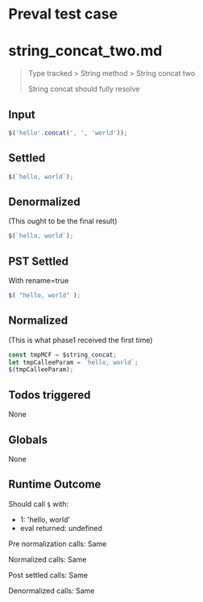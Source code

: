 # Preval test case

# string_concat_two.md

> Type tracked > String method > String concat two
>
> String concat should fully resolve

## Input

`````js filename=intro
$('hello'.concat(', ', 'world'));
`````


## Settled


`````js filename=intro
$(`hello, world`);
`````


## Denormalized
(This ought to be the final result)

`````js filename=intro
$(`hello, world`);
`````


## PST Settled
With rename=true

`````js filename=intro
$( "hello, world" );
`````


## Normalized
(This is what phase1 received the first time)

`````js filename=intro
const tmpMCF = $string_concat;
let tmpCalleeParam = `hello, world`;
$(tmpCalleeParam);
`````


## Todos triggered


None


## Globals


None


## Runtime Outcome


Should call `$` with:
 - 1: 'hello, world'
 - eval returned: undefined

Pre normalization calls: Same

Normalized calls: Same

Post settled calls: Same

Denormalized calls: Same
